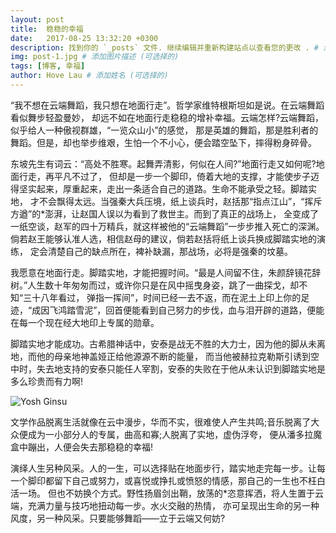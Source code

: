 ```yaml
---
layout: post
title:  稳稳的幸福
date:   2017-08-25 13:32:20 +0300
description: 找到你的 `_posts` 文件. 继续编辑并重新构建站点以查看您的更改 . # 添加文章描述 (可选择的)
img: post-1.jpg # 添加图片描述 (可选择的)
tags: [博客, 幸福]
author: Hove Lau # 添加姓名 (可选择的)
---
```

“我不想在云端舞蹈，我只想在地面行走”。哲学家维特根斯坦如是说。在云端舞蹈看似舞步轻盈曼妙，
却远不如在地面行走稳稳的增补幸福。云端怎样?云端舞蹈，似乎给人一种傲视群雄，“一览众山小”的感觉，
那是英雄的舞蹈，那是胜利者的舞蹈。但是，却也举步维艰，生怕一个不小心，便会踏空坠下，摔得粉身碎骨。

东坡先生有词云：“高处不胜寒。起舞弄清影，何似在人间?”地面行走又如何呢?地面行走，再平凡不过了，
但却是一步一个脚印，倚着大地的支撑，才能使步子迈得坚实起来，厚重起来，走出一条适合自己的道路。生命不能承受之轻。脚踏实地，
才不会飘得太远。当强秦大兵压境，纸上谈兵时，赵括那“指点江山”，“挥斥方遒”的*澎湃，让赵国人误以为看到了救世主。而到了真正的战场上，
全变成了一纸空谈，赵军的四十万精兵，就这样被他的“云端舞蹈”一步步推入死亡的深渊。倘若赵王能够认准人选，相信赵母的建议，倘若赵括将纸上谈兵换成脚踏实地的演练，
定会清楚自己的缺点所在，裨补缺漏，那战场，必将是强秦的坟墓。

我愿意在地面行走。脚踏实地，才能把握时间。“最是人间留不住，朱颜辞镜花辞树。”人生数十年匆匆而过，或许你只是在风中摇曳身姿，跳了一曲探戈，却不知“三十八年看过，
弹指一挥间”，时间已经一去不返，而在泥土上印上你的足迹，“成因飞鸿踏雪泥”，回首便能看到自己努力的步伐，血与泪开辟的道路，便能在每一个现在经大地印上专属的勋章。

脚踏实地才能成功。古希腊神话中，安泰是战无不胜的大力士，因为他的脚从未离地，而他的母亲地神盖娅正给他源源不断的能量，
而当他被赫拉克勒斯引诱到空中时，失去地支持的安泰只能任人宰割，安泰的失败在于他从未认识到脚踏实地是多么珍贵而有力啊!

![Yosh Ginsu]({{site.baseurl}}/assets/img/yosh-ginsu.jpg)

文学作品脱离生活就像在云中漫步，华而不实，很难使人产生共鸣;音乐脱离了大众便成为一小部分人的专属，曲高和寡;人脱离了实地，虚伪浮夸，
便从潘多拉魔盒中蹦出，人便会失去那稳稳的幸福!

演绎人生另种风采。人的一生，可以选择贴在地面步行，踏实地走完每一步。让每一个脚印都留下自己或努力，或喜悦或挣扎或愤怒的情感，那自己的一生也不枉白活一场。
但也不妨换个方式。野性扬眉剑出鞘，放荡的*恣意挥洒，将人生置于云端，充满力量与技巧地扭动每一步。水火交融的热情，
亦可呈现出生命的另一种风度，另一种风采。只要能够舞蹈——立于云端又何妨?
